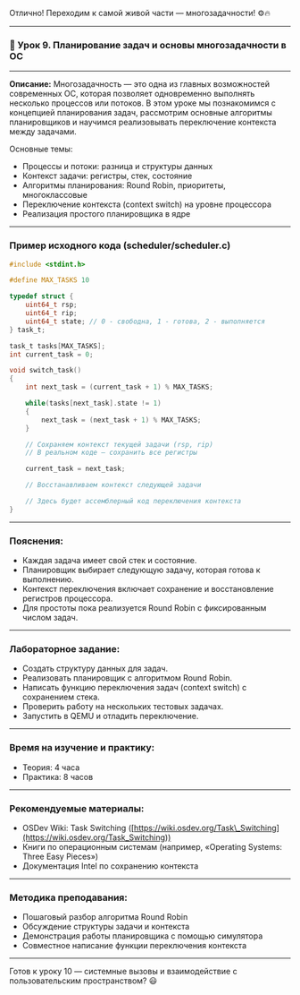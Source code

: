 Отлично! Переходим к самой живой части — многозадачности! ⚙️🔥

---

### 🔹 Урок 9. Планирование задач и основы многозадачности в ОС

---

**Описание:**
Многозадачность — это одна из главных возможностей современных ОС, которая позволяет одновременно выполнять несколько процессов или потоков. В этом уроке мы познакомимся с концепцией планирования задач, рассмотрим основные алгоритмы планировщиков и научимся реализовывать переключение контекста между задачами.

Основные темы:

* Процессы и потоки: разница и структуры данных
* Контекст задачи: регистры, стек, состояние
* Алгоритмы планирования: Round Robin, приоритеты, многоклассовые
* Переключение контекста (context switch) на уровне процессора
* Реализация простого планировщика в ядре

---

### Пример исходного кода (scheduler/scheduler.c)

```c
#include <stdint.h>

#define MAX_TASKS 10

typedef struct {
    uint64_t rsp;
    uint64_t rip;
    uint64_t state; // 0 - свободна, 1 - готова, 2 - выполняется
} task_t;

task_t tasks[MAX_TASKS];
int current_task = 0;

void switch_task()
{
    int next_task = (current_task + 1) % MAX_TASKS;

    while(tasks[next_task].state != 1)
    {
        next_task = (next_task + 1) % MAX_TASKS;
    }

    // Сохраняем контекст текущей задачи (rsp, rip)
    // В реальном коде — сохранить все регистры

    current_task = next_task;

    // Восстанавливаем контекст следующей задачи

    // Здесь будет ассемблерный код переключения контекста
}
```

---

### Пояснения:

* Каждая задача имеет свой стек и состояние.
* Планировщик выбирает следующую задачу, которая готова к выполнению.
* Контекст переключения включает сохранение и восстановление регистров процессора.
* Для простоты пока реализуется Round Robin с фиксированным числом задач.

---

### Лабораторное задание:

* Создать структуру данных для задач.
* Реализовать планировщик с алгоритмом Round Robin.
* Написать функцию переключения задач (context switch) с сохранением стека.
* Проверить работу на нескольких тестовых задачах.
* Запустить в QEMU и отладить переключение.

---

### Время на изучение и практику:

* Теория: 4 часа
* Практика: 8 часов

---

### Рекомендуемые материалы:

* OSDev Wiki: Task Switching ([https://wiki.osdev.org/Task\_Switching](https://wiki.osdev.org/Task_Switching))
* Книги по операционным системам (например, «Operating Systems: Three Easy Pieces»)
* Документация Intel по сохранению контекста

---

### Методика преподавания:

* Пошаговый разбор алгоритма Round Robin
* Обсуждение структуры задачи и контекста
* Демонстрация работы планировщика с помощью симулятора
* Совместное написание функции переключения контекста

---

Готов к уроку 10 — системные вызовы и взаимодействие с пользовательским пространством? 😃



